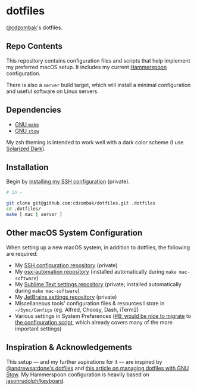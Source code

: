 # dotfiles

[@cdzombak](https://github.com/cdzombak/)'s dotfiles.

## Repo Contents

This repository contains configuration files and scripts that help implement my preferred macOS setup. It includes my current [Hammerspoon](http://www.hammerspoon.org) configuration.

There is also a `server` build target, which will install a minimal configuration and useful software on Linux servers.

## Dependencies

* [GNU `make`](https://www.gnu.org/software/make/)
* [GNU `stow`](https://www.gnu.org/software/stow/)

My zsh theming is intended to work well with a dark color scheme (I use [Solarized Dark](https://github.com/altercation/solarized/tree/master/iterm2-colors-solarized)).

## Installation

Begin by [installing my SSH configuration](https://github.com/cdzombak/sshconfig/blob/master/README.md#installation) (private).

```bash
# in ~

git clone git@github.com:cdzombak/dotfiles.git .dotfiles
cd .dotfiles/
make [ mac | server ]
```

## Other macOS System Configuration

When setting up a new macOS system, in addition to dotfiles, the following are required:

* My [SSH configuration repository](https://github.com/cdzombak/sshconfig) (private)
* My [osx-automation repository](https://github.com/cdzombak/osx-automation/tree/edbc14b506e1b31b9a86e7298fb7c343d81fc289) (installed automatically during `make mac-software`)
* My [Sublime Text settings repository](https://github.com/cdzombak/sublime-text-config) (private; installed automatically during `make mac-software`)
* My [JetBrains settings repository](https://github.com/cdzombak/intellij-settings) (private)
* Miscellaneous tools' configuration files & resources I store in `~/Sync/Configs` (eg. Alfred, Choosy, Dash, iTerm2)
* Various settings in System Preferences ([#8: would be nice to migrate](https://github.com/cdzombak/dotfiles/issues/8) to [the configuration script](https://github.com/cdzombak/dotfiles/blob/master/macos-configure.sh), which already covers many of the more important settings)

## Inspiration & Acknowledgements

This setup — and my further aspirations for it — are inspired by [@andrewsardone's dotfiles](https://github.com/andrewsardone/dotfiles) and [this article on managing dotfiles with GNU Stow](http://brandon.invergo.net/news/2012-05-26-using-gnu-stow-to-manage-your-dotfiles.html). My Hammerspoon configuration is heavily based on [jasonrudolph/keyboard](https://github.com/jasonrudolph/keyboard).
